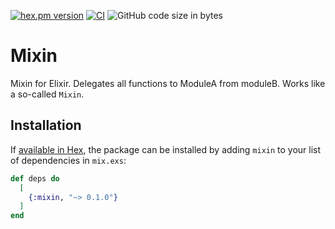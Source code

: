 [![hex.pm version](https://img.shields.io/hexpm/v/mixin.svg)](https://hex.pm/packages/mixin)
[![CI](https://github.com/tashirosota/mixin/actions/workflows/ci.yml/badge.svg)](https://github.com/tashirosota/mixin/actions/workflows/ci.yml)
![GitHub code size in bytes](https://img.shields.io/github/languages/code-size/tashirosota/mixin)

# Mixin

Mixin for Elixir.
Delegates all functions to ModuleA from moduleB.
Works like a so-called `Mixin`.

## Installation

If [available in Hex](https://hex.pm/docs/publish), the package can be installed
by adding `mixin` to your list of dependencies in `mix.exs`:

```elixir
def deps do
  [
    {:mixin, "~> 0.1.0"}
  ]
end
```
